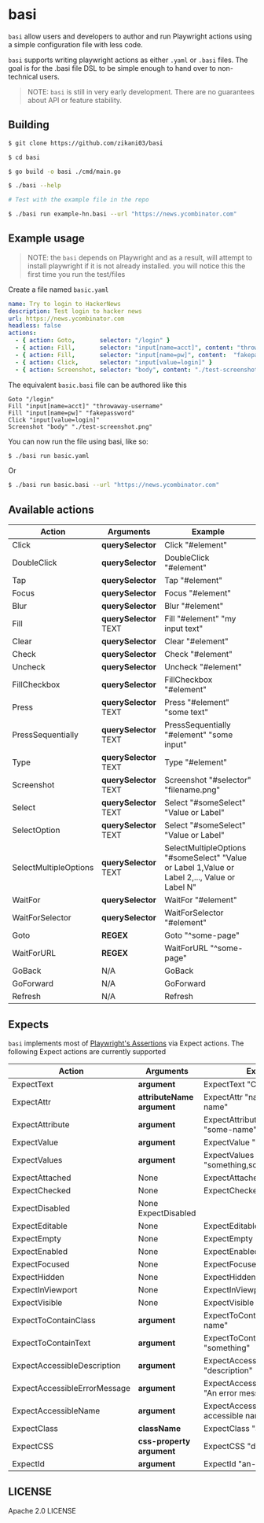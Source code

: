 # basi

`basi` allow users and developers to author and run Playwright actions using a simple
configuration file with less code. 

`basi` supports writing playwright actions as either `.yaml` or `.basi` files. The goal
is for the .basi file DSL to be simple enough to hand over to non-technical users.

> NOTE: `basi` is still in very early development. There are no guarantees about API or feature stability.

## Building 

```sh
$ git clone https://github.com/zikani03/basi

$ cd basi

$ go build -o basi ./cmd/main.go

$ ./basi --help

# Test with the example file in the repo

$ ./basi run example-hn.basi --url "https://news.ycombinator.com"
```

## Example usage

> NOTE: the `basi` depends on Playwright and as a result, will
> attempt to install playwright if it is not already installed.
> you will notice this the first time you run the test/files

Create a file named `basic.yaml`

```yaml
name: Try to login to HackerNews
description: Test login to hacker news
url: https://news.ycombinator.com
headless: false
actions:
  - { action: Goto,       selector: "/login" }
  - { action: Fill,       selector: "input[name=acct]", content: "throwaway-user" }
  - { action: Fill,       selector: "input[name=pw]", content:  "fakepassword" }
  - { action: Click,      selector: "input[value=login]" }
  - { action: Screenshot, selector: "body", content: "./test-screenshot.png" }
```

The equivalent `basic.basi` file can be authored like this

```
Goto "/login"
Fill "input[name=acct]" "throwaway-username" 
Fill "input[name=pw]" "fakepassword"
Click "input[value=login]"
Screenshot "body" "./test-screenshot.png"
```

You can now run the file using basi, like so:

```sh 
$ ./basi run basic.yaml
```

Or 

```sh 
$ ./basi run basic.basi --url "https://news.ycombinator.com"
```

## Available actions

|Action|Arguments|Example|
|------|---------|-------|
|Click                 |**querySelector**| Click "#element" |
|DoubleClick           |**querySelector**| DoubleClick "#element" |
|Tap                   |**querySelector**| Tap "#element" |
|Focus                 |**querySelector**| Focus "#element" |
|Blur                  |**querySelector**| Blur "#element" |
|Fill                  |**querySelector** TEXT| Fill "#element" "my input text" |
|Clear                 |**querySelector**| Clear "#element" |
|Check                 |**querySelector**| Check "#element" |
|Uncheck               |**querySelector**| Uncheck "#element" |
|FillCheckbox          |**querySelector**| FillCheckbox "#element" |
|Press                 |**querySelector** TEXT| Press "#element" "some text"|
|PressSequentially     |**querySelector** TEXT | PressSequentially "#element" "some input"|
|Type                  |**querySelector** TEXT | Type "#element" |
|Screenshot            |**querySelector** TEXT | Screenshot "#selector" "filename.png"|
|Select                |**querySelector** TEXT | Select "#someSelect" "Value or Label"|
|SelectOption          |**querySelector** TEXT | Select "#someSelect" "Value or Label"|
|SelectMultipleOptions |**querySelector** TEXT | SelectMultipleOptions "#someSelect" "Value or Label 1,Value or Label 2,..., Value or Label N"|
|WaitFor               |**querySelector**| WaitFor "#element" |
|WaitForSelector       |**querySelector**| WaitForSelector "#element" |
|Goto                  |**REGEX**| Goto "^some-page" |
|WaitForURL            |**REGEX**| WaitForURL "^some-page" |
|GoBack                |N/A| GoBack |
|GoForward             |N/A| GoForward |
|Refresh               |N/A| Refresh |

## Expects

`basi` implements most of [Playwright's Assertions](https://playwright.dev/docs/test-assertions) via Expect actions. The following Expect actions are currently supported


|Action|Arguments|Example|
|------|---------|-------|
|ExpectText| **argument** | ExpectText "Click Here" |
|ExpectAttr| **attributeName** **argument** | ExpectAttr "name" "some-name" |
|ExpectAttribute| **argument** | ExpectAttribute "name" "some-name" |
|ExpectValue| **argument** | ExpectValue "something" |
|ExpectValues| **argument** | ExpectValues "something,something" |
|ExpectAttached| None | ExpectAttached  |
|ExpectChecked| None | ExpectChecked |
|ExpectDisabled| None ExpectDisabled |
|ExpectEditable| None | ExpectEditable |
|ExpectEmpty| None | ExpectEmpty  |
|ExpectEnabled| None | ExpectEnabled  |
|ExpectFocused| None | ExpectFocused |
|ExpectHidden| None| ExpectHidden |
|ExpectInViewport| None | ExpectInViewport |
|ExpectVisible| None| ExpectVisible |
|ExpectToContainClass| **argument** | ExpectToContainClass "class-name" |
|ExpectToContainText| **argument** | ExpectToContainText "something" |
|ExpectAccessibleDescription| **argument** | ExpectAccessibleDescription "description"  |
|ExpectAccessibleErrorMessage| **argument** | ExpectAccessibleErrorMessage "An error message" |
|ExpectAccessibleName| **argument** | ExpectAccessibleName "An accessible name" |
|ExpectClass| **className** | ExpectClass "a-class-name" |
|ExpectCSS| **css-property** **argument** | ExpectCSS "display" "flex" |
|ExpectId| **argument** | ExpectId "an-id" |

## LICENSE

Apache 2.0 LICENSE